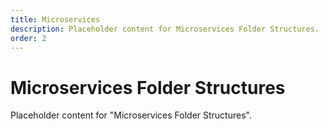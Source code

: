 ```yaml
---
title: Microservices
description: Placeholder content for Microservices Folder Structures.
order: 2
---
```


# Microservices Folder Structures

Placeholder content for "Microservices Folder Structures".
